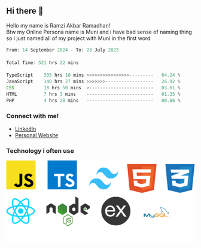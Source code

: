 ## Hi there 👋
Hello my name is Ramzi Akbar Ramadhan!\
Btw my Online Persona name is Muni and i have bad sense of naming thing so i just named all of my project with Muni in the first word
<!--START_SECTION:Muni-->

```Javascript
From: 14 September 2024 - To: 28 July 2025

Total Time: 521 hrs 22 mins

TypeScript    335 hrs 10 mins >>>>>>>>>>>>>>>>---------   64.24 %
JavaScript    140 hrs 27 mins >>>>>>>------------------   26.92 %
CSS           18 hrs 50 mins  >------------------------   03.61 %
HTML          7 hrs 3 mins    -------------------------   01.35 %
PHP           4 hrs 28 mins   -------------------------   00.86 %
```

<!--END_SECTION:Muni-->
### Connect with me!
* [LinkedIn](https://www.linkedin.com/in/ramzi-akbar-ramadhan-b8b05a243/)
* [Personal Website](https://www.muniporto.my.id/)
### Technology i often use
![Technology List](assets/techlist.png)
